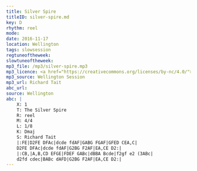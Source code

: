 ```yaml
---
title: Silver Spire
titleID: silver-spire.md
key: D
rhythm: reel
mode:
date: 2016-11-17
location: Wellington
tags: slowsession 
regtuneoftheweek:
slowtuneoftheweek:
mp3_file: /mp3/silver-spire.mp3
mp3_licence: <a href="https://creativecommons.org/licenses/by-nc/4.0/">CC-BY-NC-4.0</a>
mp3_source: Wellington Session
mp3_url: Richard Tait
abc_url:
source: Wellington
abc: |
    X: 1
    T: The Silver Spire
    R: reel
    M: 4/4
    L: 1/8
    K: Dmaj
    S: Richard Tait
    |:FE|D2FE DFAc|dcde fdAF|GABG FGAF|GFED CEA,C|
    D2FE DFAc|dcde fdAF|G2BG F2AF|EA,CE D2:|
    |:CB,|A,B,CD EFGE|FDEF GABc|dBBA Bcde|f2gf e2 (3ABc|
    d2fd cdec|BABc dAFD|G2BG F2AF|EA,CE D2:|
---
```

